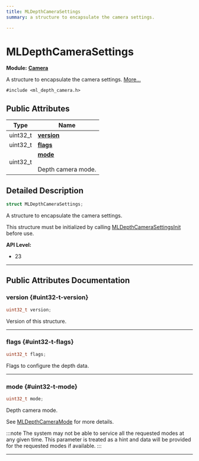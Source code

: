```yaml
---
title: MLDepthCameraSettings
summary: a structure to encapsulate the camera settings. 

---
```


# MLDepthCameraSettings

**Module:** **[Camera](/versioned_docs/version-03-Jan-2023/api-ref/api/Modules/group___camera/group___camera.md)**



A structure to encapsulate the camera settings.  [More...](#detailed-description)


`#include <ml_depth_camera.h>`

## Public Attributes

| Type           | Name           |
| -------------- | -------------- |
| uint32_t | **[version](/versioned_docs/version-03-Jan-2023/api-ref/api/Modules/group___camera/struct_m_l_depth_camera_settings.md#uint32-t-version)**  |
| uint32_t | **[flags](/versioned_docs/version-03-Jan-2023/api-ref/api/Modules/group___camera/struct_m_l_depth_camera_settings.md#uint32-t-flags)**  |
| uint32_t | **[mode](/versioned_docs/version-03-Jan-2023/api-ref/api/Modules/group___camera/struct_m_l_depth_camera_settings.md#uint32-t-mode)** <br></br>Depth camera mode.  |

## Detailed Description

```cpp
struct MLDepthCameraSettings;
```

A structure to encapsulate the camera settings. 

This structure must be initialized by calling [MLDepthCameraSettingsInit](/versioned_docs/version-03-Jan-2023/api-ref/api/Modules/group___camera/group___camera.md#void-mldepthcamerasettingsinit) before use.




**API Level:**
  * 23 




-----------
## Public Attributes Documentation

### version {#uint32-t-version}

```cpp
uint32_t version;
```


Version of this structure. 





-----------

### flags {#uint32-t-flags}

```cpp
uint32_t flags;
```


Flags to configure the depth data. 





-----------

### mode {#uint32-t-mode}

```cpp
uint32_t mode;
```

Depth camera mode. 

See [MLDepthCameraMode](/versioned_docs/version-03-Jan-2023/api-ref/api/Modules/group___camera/group___camera.md#enum-mldepthcameramode) for more details.



:::note
The system may not be able to service all the requested modes at any given time. This parameter is treated as a hint and data will be provided for the requested modes if available. 
:::



-----------

